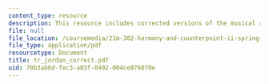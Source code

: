 ```yaml
---
content_type: resource
description: This resource includes corrected versions of the musical rhythms.
file: null
file_location: /coursemedia/21m-302-harmony-and-counterpoint-ii-spring-2005/70b3ab6dfec3a03f0492004ce876070e_tr_jordan_correct.pdf
file_type: application/pdf
resourcetype: Document
title: tr_jordan_correct.pdf
uid: 70b3ab6d-fec3-a03f-0492-004ce876070e
---
```

